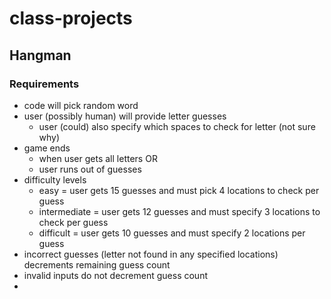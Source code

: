 # class-projects
## Hangman
### Requirements
* code will pick random word
* user (possibly human) will provide letter guesses
  * user (could) also specify which spaces to check for letter (not sure why) 
* game ends 
  * when user gets all letters OR
  * user runs out of guesses
* difficulty levels
  * easy = user gets 15 guesses and must pick 4 locations to check per guess
  * intermediate = user gets 12 guesses and must specify 3 locations to check per guess
  * difficult = user gets 10 guesses and must specify 2 locations per guess
* incorrect guesses (letter not found in any specified locations) decrements remaining guess count
* invalid inputs do not decrement guess count
* 